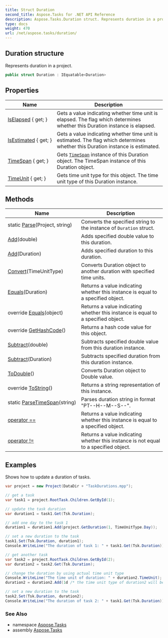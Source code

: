 ```yaml
---
title: Struct Duration
second_title: Aspose.Tasks for .NET API Reference
description: Aspose.Tasks.Duration struct. Represents duration in a project
type: docs
weight: 470
url: /net/aspose.tasks/duration/
---
```

## Duration structure

Represents duration in a project.

```csharp
public struct Duration : IEquatable<Duration>
```

## Properties

| Name | Description |
| --- | --- |
| [IsElapsed](../../aspose.tasks/duration/iselapsed/) { get; } | Gets a value indicating whether time unit is elapsed. The flag which determines whether this Duration instance is elapsed. |
| [IsEstimated](../../aspose.tasks/duration/isestimated/) { get; } | Gets a value indicating whether time unit is estimated. The flag which determines whether this Duration instance is estimated. |
| [TimeSpan](../../aspose.tasks/duration/timespan/) { get; } | Gets [`TimeSpan`](./timespan/) instance of this Duration object. The TimeSpan instance of this Duration object. |
| [TimeUnit](../../aspose.tasks/duration/timeunit/) { get; } | Gets time unit type for this object. The time unit type of this Duration instance. |

## Methods

| Name | Description |
| --- | --- |
| static [Parse](../../aspose.tasks/duration/parse/)(Project, string) | Converts the specified string to the instance of `Duration` struct. |
| [Add](../../aspose.tasks/duration/add/#add_1)(double) | Adds specified double value to this duration. |
| [Add](../../aspose.tasks/duration/add/#add)(Duration) | Adds specified duration to this duration. |
| [Convert](../../aspose.tasks/duration/convert/)(TimeUnitType) | Converts Duration object to another duration with specified time units. |
| [Equals](../../aspose.tasks/duration/equals/#equals)(Duration) | Returns a value indicating whether this instance is equal to a specified object. |
| override [Equals](../../aspose.tasks/duration/equals/#equals_1)(object) | Returns a value indicating whether this instance is equal to a specified object. |
| override [GetHashCode](../../aspose.tasks/duration/gethashcode/)() | Returns a hash code value for this object. |
| [Subtract](../../aspose.tasks/duration/subtract/#subtract_1)(double) | Subtracts specified double value from this duration instance. |
| [Subtract](../../aspose.tasks/duration/subtract/#subtract)(Duration) | Subtracts specified duration from this duration instance. |
| [ToDouble](../../aspose.tasks/duration/todouble/)() | Converts Duration object to Double value. |
| override [ToString](../../aspose.tasks/duration/tostring/)() | Returns a string representation of this instance. |
| static [ParseTimeSpan](../../aspose.tasks/duration/parsetimespan/)(string) | Parses duration string in format "PT--H--M--S--". |
| [operator ==](../../aspose.tasks/duration/op_equality/) | Returns a value indicating whether this instance is equal to a specified object. |
| [operator !=](../../aspose.tasks/duration/op_inequality/) | Returns a value indicating whether this instance is not equal to a specified object. |

## Examples

Shows how to update a duration of tasks.

```csharp
var project = new Project(DataDir + "TaskDurations.mpp");

// get a task
var task1 = project.RootTask.Children.GetById(1);

// update the task duration
var duration1 = task1.Get(Tsk.Duration);

// add one day to the task 1
duration1 = duration1.Add(project.GetDuration(1, TimeUnitType.Day));

// set a new duration to the task
task1.Set(Tsk.Duration, duration1);
Console.WriteLine("The duration of task 1: " + task1.Get(Tsk.Duration));

// get another task
var task2 = project.RootTask.Children.GetById(2);
var duration2 = task2.Get(Tsk.Duration);

// change the duration by using actual time unit type
Console.WriteLine("The time unit of duration: " + duration2.TimeUnit);
duration2 = duration2.Add(1d /* the time unit type of duration2 will be used */);

// set a new duration to the task
task2.Set(Tsk.Duration, duration2);
Console.WriteLine("The duration of task 2: " + task1.Get(Tsk.Duration));
```

### See Also

* namespace [Aspose.Tasks](../../aspose.tasks/)
* assembly [Aspose.Tasks](../../)


